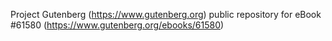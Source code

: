 Project Gutenberg (https://www.gutenberg.org) public repository for eBook #61580 (https://www.gutenberg.org/ebooks/61580)
